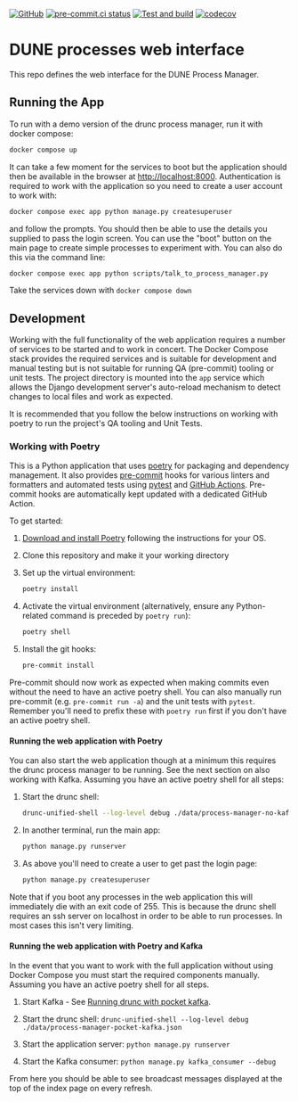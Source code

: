 <!-- markdownlint-disable MD041 -->
[![GitHub](https://img.shields.io/github/license/ImperialCollegeLondon/dune_processes)](https://raw.githubusercontent.com/ImperialCollegeLondon/dune_processes/main/LICENSE)
[![pre-commit.ci status](https://results.pre-commit.ci/badge/github/ImperialCollegeLondon/dune_processes/main.svg)](https://results.pre-commit.ci/latest/github/ImperialCollegeLondon/dune_processes/main)
[![Test and build](https://github.com/ImperialCollegeLondon/dune_processes/actions/workflows/ci.yml/badge.svg)](https://github.com/ImperialCollegeLondon/dune_processes/actions/workflows/ci.yml)
[![codecov](https://codecov.io/gh/ImperialCollegeLondon/dune_processes/graph/badge.svg?token=PG0WTYF8EY)](https://codecov.io/gh/ImperialCollegeLondon/dune_processes)

# DUNE processes web interface

This repo defines the web interface for the DUNE Process Manager.

## Running the App

To run with a demo version of the drunc process manager, run it with docker compose:

```bash
docker compose up
```

It can take a few moment for the services to boot but the application should then be
available in the browser at <http://localhost:8000>.  Authentication is required to work
with the application so you need to create a user account to work with:

```bash
docker compose exec app python manage.py createsuperuser
```

and follow the prompts. You should then be able to use the details you supplied to pass
the login screen. You can use the "boot" button on the main page to create simple
processes to experiment with. You can also do this via the command line:

```bash
docker compose exec app python scripts/talk_to_process_manager.py
```

Take the services down with `docker compose down`

## Development

Working with the full functionality of the web application requires a number of services
to be started and to work in concert. The Docker Compose stack provides the required
services and is suitable for development and manual testing but is not suitable for
running QA (pre-commit) tooling or unit tests. The project directory is mounted into the
`app` service which allows the Django development server's auto-reload mechanism to
detect changes to local files and work as expected.

It is recommended that you follow the below instructions on working with poetry to run
the project's QA tooling and Unit Tests.

### Working with Poetry

This is a Python application that uses [poetry](https://python-poetry.org) for packaging
and dependency management. It also provides [pre-commit](https://pre-commit.com/) hooks
for various linters and formatters and automated tests using
[pytest](https://pytest.org/) and [GitHub Actions](https://github.com/features/actions).
Pre-commit hooks are automatically kept updated with a dedicated GitHub Action.

To get started:

1. [Download and install Poetry](https://python-poetry.org/docs/#installation) following the instructions for your OS.
1. Clone this repository and make it your working directory
1. Set up the virtual environment:

   ```bash
   poetry install
   ```

1. Activate the virtual environment (alternatively, ensure any Python-related command is preceded by `poetry run`):

   ```bash
   poetry shell
   ```

1. Install the git hooks:

   ```bash
   pre-commit install
   ```

Pre-commit should now work as expected when making commits even without the need to have
an active poetry shell. You can also manually run pre-commit (e.g. `pre-commit run -a`)
and the unit tests with `pytest`. Remember you'll need to prefix these with `poetry run`
first if you don't have an active poetry shell.

#### Running the web application with Poetry

You can also start the web application though at a minimum this requires the drunc
process manager to be running. See the next section on also working with Kafka. Assuming
you have an active poetry shell for all steps:

1. Start the drunc shell:

   ```bash
   drunc-unified-shell --log-level debug ./data/process-manager-no-kafka.json
   ```

1. In another terminal, run the main app:

   ```bash
   python manage.py runserver
   ```

1. As above you'll need to create a user to get past the login page:

   ```bash
   python manage.py createsuperuser
   ```

Note that if you boot any processes in the web application this will immediately die
with an exit code of 255. This is because the drunc shell requires an ssh server on
localhost in order to be able to run processes. In most cases this isn't very limiting.

#### Running the web application with Poetry and Kafka

In the event that you want to work with the full application without using Docker
Compose you must start the required components manually. Assuming you have an active
poetry shell for all steps.

1. Start Kafka - See [Running drunc with pocket kafka].

1. Start the drunc shell:
   `drunc-unified-shell --log-level debug ./data/process-manager-pocket-kafka.json`

1. Start the application server:
   `python manage.py runserver`

1. Start the Kafka consumer:
   `python manage.py kafka_consumer --debug`

From here you should be able to see broadcast messages displayed at the top of the index
page on every refresh.

[Running drunc with pocket kafka]: https://github.com/DUNE-DAQ/drunc/wiki/Running-drunc-with-pocket-kafka
